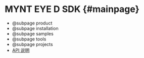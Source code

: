# MYNT EYE D SDK {#mainpage}

* @subpage product
* @subpage installation
* @subpage samples
* @subpage tools
* @subpage projects
* <a class="el" href="annotated.html">API 说明</a>
